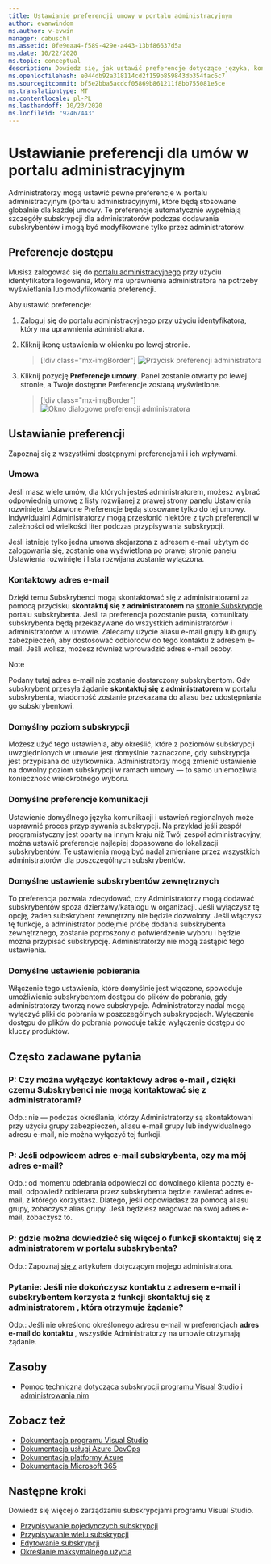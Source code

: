 ```yaml
---
title: Ustawianie preferencji umowy w portalu administracyjnym
author: evanwindom
ms.author: v-evwin
manager: cabuschl
ms.assetid: 0fe9eaa4-f589-429e-a443-13bf86637d5a
ms.date: 10/22/2020
ms.topic: conceptual
description: Dowiedz się, jak ustawić preferencje dotyczące języka, kontaktów, poziomu subskrypcji i innych elementów w portalu administracyjnym
ms.openlocfilehash: e044db92a318114cd2f159b859843db354fac6c7
ms.sourcegitcommit: bf5e2bba5acdcf05869b861211f8bb755081e5ce
ms.translationtype: MT
ms.contentlocale: pl-PL
ms.lasthandoff: 10/23/2020
ms.locfileid: "92467443"
---
```

# <a name="set-preferences-for-your-agreements-in-the-administration-portal"></a>Ustawianie preferencji dla umów w portalu administracyjnym
Administratorzy mogą ustawić pewne preferencje w portalu administracyjnym (portalu administracyjnym), które będą stosowane globalnie dla każdej umowy.  Te preferencje automatycznie wypełniają szczegóły subskrypcji dla administratorów podczas dodawania subskrybentów i mogą być modyfikowane tylko przez administratorów.  

## <a name="access-preferences"></a>Preferencje dostępu
Musisz zalogować się do [portalu administracyjnego](https://manage.visualstudio.com) przy użyciu identyfikatora logowania, który ma uprawnienia administratora na potrzeby wyświetlania lub modyfikowania preferencji.  

Aby ustawić preferencje:
1. Zaloguj się do portalu administracyjnego przy użyciu identyfikatora, który ma uprawnienia administratora.
2. Kliknij ikonę ustawienia w okienku po lewej stronie.
   > [!div class="mx-imgBorder"]
   > ![Przycisk preferencji administratora](_img/admin-prefs/admin-prefs-button.png "Kliknij kolejno pozycje Zarządzaj administratorami, a następnie Preferencje umów, aby wyświetlić Preferencje")

3. Kliknij pozycję **Preferencje umowy**.
Panel zostanie otwarty po lewej stronie, a Twoje dostępne Preferencje zostaną wyświetlone. 

   > [!div class="mx-imgBorder"]
   > ![Okno dialogowe preferencji administratora](_img/admin-prefs/admin-prefs-flyout.png "Ustaw preferencje i kliknij przycisk Zapisz.")

## <a name="set-your-preferences"></a>Ustawianie preferencji
Zapoznaj się z wszystkimi dostępnymi preferencjami i ich wpływami. 

### <a name="agreement"></a>Umowa
Jeśli masz wiele umów, dla których jesteś administratorem, możesz wybrać odpowiednią umowę z listy rozwijanej z prawej strony panelu Ustawienia rozwinięte.  Ustawione Preferencje będą stosowane tylko do tej umowy.  Indywidualni Administratorzy mogą przesłonić niektóre z tych preferencji w zależności od wielkości liter podczas przypisywania subskrypcji. 

Jeśli istnieje tylko jedna umowa skojarzona z adresem e-mail użytym do zalogowania się, zostanie ona wyświetlona po prawej stronie panelu Ustawienia rozwinięte i lista rozwijana zostanie wyłączona. 

### <a name="contact-email-address"></a>Kontaktowy adres e-mail
Dzięki temu Subskrybenci mogą skontaktować się z administratorami za pomocą przycisku **skontaktuj się z administratorem** na [stronie Subskrypcje](https://my.visualstudio.com/subscriptions) portalu subskrybenta.  Jeśli ta preferencja pozostanie pusta, komunikaty subskrybenta będą przekazywane do wszystkich administratorów i administratorów w umowie.  Zalecamy użycie aliasu e-mail grupy lub grupy zabezpieczeń, aby dostosować odbiorców do tego kontaktu z adresem e-mail. Jeśli wolisz, możesz również wprowadzić adres e-mail osoby.

> [!NOTE]
> Podany tutaj adres e-mail nie zostanie dostarczony subskrybentom.  Gdy subskrybent przesyła żądanie **skontaktuj się z administratorem** w portalu subskrybenta, wiadomość zostanie przekazana do aliasu bez udostępniania go subskrybentowi. 

### <a name="default-subscription-level"></a>Domyślny poziom subskrypcji
Możesz użyć tego ustawienia, aby określić, które z poziomów subskrypcji uwzględnionych w umowie jest domyślnie zaznaczone, gdy subskrypcja jest przypisana do użytkownika.  Administratorzy mogą zmienić ustawienie na dowolny poziom subskrypcji w ramach umowy — to samo uniemożliwia konieczność wielokrotnego wyboru. 

### <a name="default-communication-preferences"></a>Domyślne preferencje komunikacji
Ustawienie domyślnego języka komunikacji i ustawień regionalnych może usprawnić proces przypisywania subskrypcji.  Na przykład jeśli zespół programistyczny jest oparty na innym kraju niż Twój zespół administracyjny, można ustawić preferencje najlepiej dopasowane do lokalizacji subskrybentów. Te ustawienia mogą być nadal zmieniane przez wszystkich administratorów dla poszczególnych subskrybentów. 

### <a name="default-external-subscribers-setting"></a>Domyślne ustawienie subskrybentów zewnętrznych
To preferencja pozwala zdecydować, czy Administratorzy mogą dodawać subskrybentów spoza dzierżawy/katalogu w organizacji.  Jeśli wyłączysz tę opcję, żaden subskrybent zewnętrzny nie będzie dozwolony.  Jeśli włączysz tę funkcję, a administrator podejmie próbę dodania subskrybenta zewnętrznego, zostanie poproszony o potwierdzenie wyboru i będzie można przypisać subskrypcję. Administratorzy nie mogą zastąpić tego ustawienia. 

### <a name="default-downloads-setting"></a>Domyślne ustawienie pobierania
Włączenie tego ustawienia, które domyślnie jest włączone, spowoduje umożliwienie subskrybentom dostępu do plików do pobrania, gdy administratorzy tworzą nowe subskrypcje.  Administratorzy nadal mogą wyłączyć pliki do pobrania w poszczególnych subskrypcjach.  Wyłączenie dostępu do plików do pobrania powoduje także wyłączenie dostępu do kluczy produktów.  


## <a name="frequently-asked-questions"></a>Często zadawane pytania
### <a name="q--can-i-disable-the-contact-email-address-so-subscribers-cannot-contact-admins"></a>P: Czy można wyłączyć **kontaktowy adres e-mail** , dzięki czemu Subskrybenci nie mogą kontaktować się z administratorami?
Odp.: nie — podczas określania, którzy Administratorzy są skontaktowani przy użyciu grupy zabezpieczeń, aliasu e-mail grupy lub indywidualnego adresu e-mail, nie można wyłączyć tej funkcji.

### <a name="q-if-i-answer-a-subscribers-email-will-they-have-my-email-address"></a>P: Jeśli odpowieem adres e-mail subskrybenta, czy ma mój adres e-mail?
Odp.: od momentu odebrania odpowiedzi od dowolnego klienta poczty e-mail, odpowiedź odbierana przez subskrybenta będzie zawierać adres e-mail, z którego korzystasz.  Dlatego, jeśli odpowiadasz za pomocą aliasu grupy, zobaczysz alias grupy.  Jeśli będziesz reagować na swój adres e-mail, zobaczysz to.  

### <a name="q-where-can-i-find-out-more-about-the-contact-my-admin-feature-in-the-subscriber-portal"></a>P: gdzie można dowiedzieć się więcej o funkcji **skontaktuj się z administratorem** w portalu subskrybenta?
Odp.: Zapoznaj [się z](contact-my-admin.md) artykułem dotyczącym mojego administratora. 

### <a name="q-if-we-dont-complete-the-contact-email-address-and-a-subscriber-uses-the-contact-my-admin-feature-who-receives-their-request"></a>Pytanie: Jeśli nie dokończysz **kontaktu z adresem e-mail** i subskrybentem korzysta z funkcji **skontaktuj się z administratorem** , która otrzymuje żądanie?
Odp.: Jeśli nie określono określonego adresu e-mail w preferencjach **adres e-mail do kontaktu** , wszystkie Administratorzy na umowie otrzymają żądanie. 

## <a name="resources"></a>Zasoby
- [Pomoc techniczna dotycząca subskrypcji programu Visual Studio i administrowania nim](https://visualstudio.microsoft.com/support/support-overview-vs)

## <a name="see-also"></a>Zobacz też
- [Dokumentacja programu Visual Studio](/visualstudio/)
- [Dokumentacja usługi Azure DevOps](/azure/devops/)
- [Dokumentacja platformy Azure](/azure/)
- [Dokumentacja Microsoft 365](/microsoft-365/)

## <a name="next-steps"></a>Następne kroki
Dowiedz się więcej o zarządzaniu subskrypcjami programu Visual Studio.
- [Przypisywanie pojedynczych subskrypcji](assign-license.md)
- [Przypisywanie wielu subskrypcji](assign-license-bulk.md)
- [Edytowanie subskrypcji](edit-license.md)
- [Określanie maksymalnego użycia](maximum-usage.md)